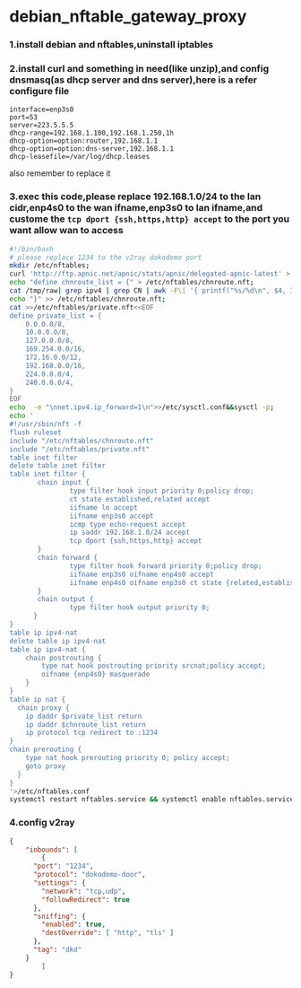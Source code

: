 # debian_nftable_gateway_proxy

### 1.install debian and nftables,uninstall iptables

### 2.install curl and something in need(like unzip),and config dnsmasq(as dhcp server and dns server),here is a refer configure file 
```
interface=enp3s0
port=53
server=223.5.5.5
dhcp-range=192.168.1.100,192.168.1.250,1h
dhcp-option=option:router,192.168.1.1
dhcp-option=option:dns-server,192.168.1.1
dhcp-leasefile=/var/log/dhcp.leases
```
also remember to replace it
### 3.exec this code,please replace 192.168.1.0/24 to the lan cidr,enp4s0 to the wan ifname,enp3s0 to lan ifname,and custome the `tcp dport {ssh,https,http} accept` to the port you want allow wan to access

``` bash
#!/bin/bash
# please replace 1234 to the v2ray dokodemo port
mkdir /etc/nftables;
curl 'http://ftp.apnic.net/apnic/stats/apnic/delegated-apnic-latest' > /tmp/raw;
echo "define chnroute_list = {" > /etc/nftables/chnroute.nft;
cat /tmp/raw| grep ipv4 | grep CN | awk -F\| '{ printf("%s/%d\n", $4, 32-log($5)/log(2)) }' | sed s/$/,/g >> /etc/nftables/chnroute.nft;
echo "}" >> /etc/nftables/chnroute.nft;
cat >>/etc/nftables/private.nft<<EOF
define private_list = {
    0.0.0.0/8,
    10.0.0.0/8,
    127.0.0.0/8,
    169.254.0.0/16,
    172.16.0.0/12,
    192.168.0.0/16,
    224.0.0.0/4,
    240.0.0.0/4,
}
EOF
echo  -e "\nnet.ipv4.ip_forward=1\n">>/etc/sysctl.conf&&sysctl -p;
echo '
#!/usr/sbin/nft -f
flush ruleset
include "/etc/nftables/chnroute.nft"
include "/etc/nftables/private.nft"
table inet filter
delete table inet filter
table inet filter {
       chain input {
               type filter hook input priority 0;policy drop;
               ct state established,related accept
               iifname lo accept
               iifname enp3s0 accept
               icmp type echo-request accept
               ip saddr 192.168.1.0/24 accept
               tcp dport {ssh,https,http} accept
       }
       chain forward {
               type filter hook forward priority 0;policy drop;
               iifname enp3s0 oifname enp4s0 accept
               iifname enp4s0 oifname enp3s0 ct state {related,established} accept
       }
       chain output {
               type filter hook output priority 0;
      }
}
table ip ipv4-nat
delete table ip ipv4-nat
table ip ipv4-nat {
    chain postrouting {
        type nat hook postrouting priority srcnat;policy accept;
        oifname {enp4s0} masquerade
    }
}
table ip nat {
  chain proxy {
    ip daddr $private_list return
    ip daddr $chnroute_list return
    ip protocol tcp redirect to :1234
}
chain prerouting {
    type nat hook prerouting priority 0; policy accept;
    goto proxy
  }
}
'>/etc/nftables.conf
systemctl restart nftables.service && systemctl enable nftables.service

```

### 4.config v2ray

``` json
{
    "inbounds": [
        {
      "port": "1234",
      "protocol": "dokodemo-door",
      "settings": {
        "network": "tcp,udp",
        "followRedirect": true
      },
      "sniffing": {
        "enabled": true,
        "destOverride": [ "http", "tls" ]
      },
      "tag": "dkd"
    }
        ]
}
```
